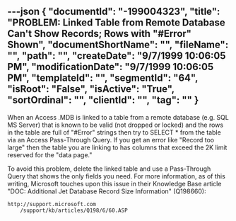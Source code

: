 ---json
{
  "documentId": "-199004323",
  "title": "PROBLEM: Linked Table from Remote Database Can't Show Records; Rows with &quot;#Error&quot; Shown",
  "documentShortName": "",
  "fileName": "",
  "path": "",
  "createDate": "9/7/1999 10:06:05 PM",
  "modificationDate": "9/7/1999 10:06:05 PM",
  "templateId": "",
  "segmentId": "64",
  "isRoot": "False",
  "isActive": "True",
  "sortOrdinal": "",
  "clientId": "",
  "tag": ""
}
---

When an Access .MDB is linked to a table from a remote database (e.g. SQL MS Server) that is known to be valid (not dropped or locked) and the rows in the table are full of &quot;#Error&quot; strings then try to SELECT * from the table via an Access Pass-Through Query. If you get an error like &quot;Record too large&quot; then the table you are linking to has columns that exceed the 2K limit reserved for the &quot;data page.&quot;

To avoid this problem, delete the linked table and use a Pass-Through Query that shows the only fields you need. For more information, as of this writing, Microsoft touches upon this issue in their Knowledge Base article &quot;DOC: Additional Jet Database Record Size Information&quot; (Q198660):

    http://support.microsoft.com
        /support/kb/articles/Q198/6/60.ASP
